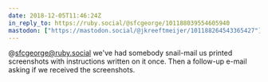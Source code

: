 ```yaml
---
date: 2018-12-05T11:46:24Z
in_reply_to: https://ruby.social/@sfcgeorge/101188039554605940
mastodon: ["https://mastodon.social/@jkreeftmeijer/101188264543365427"]
---
```

@sfcgeorge@ruby.social we've had somebody snail-mail us printed screenshots with instructions written on it once. Then a follow-up e-mail asking if we received the screenshots.

